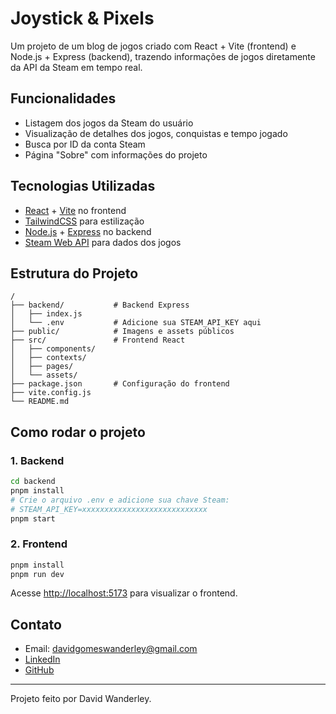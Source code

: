 # Joystick & Pixels

Um projeto de um blog de jogos criado com React + Vite (frontend) e Node.js + Express (backend), trazendo informações de jogos diretamente da API da Steam em tempo real.

## Funcionalidades

- Listagem dos jogos da Steam do usuário
- Visualização de detalhes dos jogos, conquistas e tempo jogado
- Busca por ID da conta Steam
- Página "Sobre" com informações do projeto

## Tecnologias Utilizadas

- [React](https://react.dev/) + [Vite](https://vitejs.dev/) no frontend
- [TailwindCSS](https://tailwindcss.com/) para estilização
- [Node.js](https://nodejs.org/) + [Express](https://expressjs.com/) no backend
- [Steam Web API](https://developer.valvesoftware.com/wiki/Steam_Web_API) para dados dos jogos

## Estrutura do Projeto

```
/
├── backend/           # Backend Express
│   ├── index.js
│   └── .env           # Adicione sua STEAM_API_KEY aqui
├── public/            # Imagens e assets públicos
├── src/               # Frontend React
│   ├── components/
│   ├── contexts/
│   ├── pages/
│   └── assets/
├── package.json       # Configuração do frontend
├── vite.config.js
└── README.md
```

## Como rodar o projeto

### 1. Backend

```sh
cd backend
pnpm install
# Crie o arquivo .env e adicione sua chave Steam:
# STEAM_API_KEY=xxxxxxxxxxxxxxxxxxxxxxxxxxxx
pnpm start
```

### 2. Frontend

```sh
pnpm install
pnpm run dev
```

Acesse [http://localhost:5173](http://localhost:5173) para visualizar o frontend.

## Contato

- Email: davidgomeswanderley@gmail.com
- [LinkedIn](https://www.linkedin.com/in/dwanderley)
- [GitHub](https://github.com/DavidWanderley)

---

Projeto feito por David Wanderley.